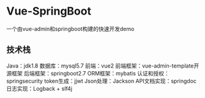 # Vue-SpringBoot
一个由vue-admin和springboot构建的快速开发demo
## 技术栈
Java：jdk1.8
数据库：mysql5.7
前端：vue2
前端框架：vue-admin-template开源框架
后端框架：springboot2.7
ORM框架：mybatis
认证和授权：springsecurity
token生成：jjwt
Json处理：Jackson
API文档实现：springdoc
日志实现：Logback + slf4j
